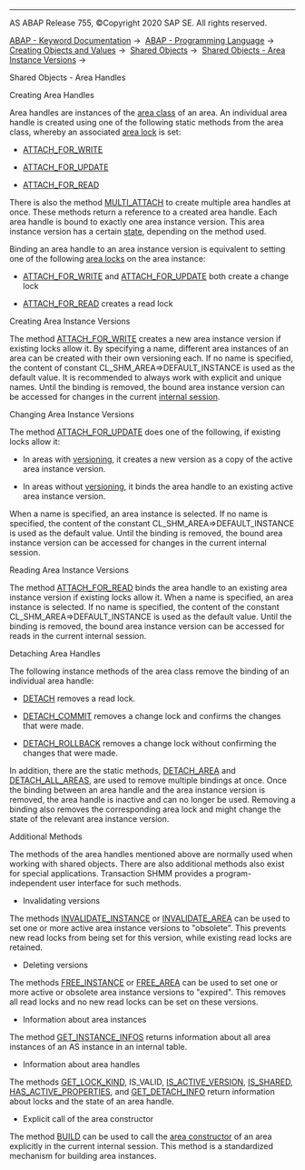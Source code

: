   

* * *

AS ABAP Release 755, ©Copyright 2020 SAP SE. All rights reserved.

[ABAP - Keyword Documentation](javascript:call_link\('abenabap.htm'\)) →  [ABAP - Programming Language](javascript:call_link\('abenabap_reference.htm'\)) →  [Creating Objects and Values](javascript:call_link\('abencreate_objects.htm'\)) →  [Shared Objects](javascript:call_link\('abenabap_shared_objects.htm'\)) →  [Shared Objects - Area Instance Versions](javascript:call_link\('abenshm_area_instance_access.htm'\)) → 

Shared Objects - Area Handles

Creating Area Handles

Area handles are instances of the [area class](javascript:call_link\('abenarea_class_glosry.htm'\) "Glossary Entry") of an area. An individual area handle is created using one of the following static methods from the area class, whereby an associated [area lock](javascript:call_link\('abenshm_area_instance_locks.htm'\)) is set:

-   [ATTACH\_FOR\_WRITE](javascript:call_link\('abenshm_area_class.htm'\))

-   [ATTACH\_FOR\_UPDATE](javascript:call_link\('abenshm_area_class.htm'\))

-   [ATTACH\_FOR\_READ](javascript:call_link\('abenshm_area_class.htm'\))

There is also the method [MULTI\_ATTACH](javascript:call_link\('abenshm_cl_shm_area.htm'\)) to create multiple area handles at once. These methods return a reference to a created area handle. Each area handle is bound to exactly one area instance version. This area instance version has a certain [state](javascript:call_link\('abenshm_area_instance_state.htm'\)), depending on the method used.

Binding an area handle to an area instance version is equivalent to setting one of the following [area locks](javascript:call_link\('abenshm_area_instance_locks.htm'\)) on the area instance:

-   [ATTACH\_FOR\_WRITE](javascript:call_link\('abenshm_area_class.htm'\)) and [ATTACH\_FOR\_UPDATE](javascript:call_link\('abenshm_area_class.htm'\)) both create a change lock

-   [ATTACH\_FOR\_READ](javascript:call_link\('abenshm_area_class.htm'\)) creates a read lock

Creating Area Instance Versions

The method [ATTACH\_FOR\_WRITE](javascript:call_link\('abenshm_area_class.htm'\)) creates a new area instance version if existing locks allow it. By specifying a name, different area instances of an area can be created with their own versioning each. If no name is specified, the content of constant CL\_SHM\_AREA=>DEFAULT\_INSTANCE is used as the default value. It is recommended to always work with explicit and unique names. Until the binding is removed, the bound area instance version can be accessed for changes in the current [internal session](javascript:call_link\('abeninternal_session_glosry.htm'\) "Glossary Entry").

Changing Area Instance Versions

The method [ATTACH\_FOR\_UPDATE](javascript:call_link\('abenshm_area_class.htm'\)) does one of the following, if existing locks allow it:

-   In areas with [versioning](javascript:call_link\('abenshm_area_fixed_properties.htm'\)), it creates a new version as a copy of the active area instance version.

-   In areas without [versioning](javascript:call_link\('abenshm_area_fixed_properties.htm'\)), it binds the area handle to an existing active area instance version.

When a name is specified, an area instance is selected. If no name is specified, the content of the constant CL\_SHM\_AREA=>DEFAULT\_INSTANCE is used as the default value. Until the binding is removed, the bound area instance version can be accessed for changes in the current internal session.

Reading Area Instance Versions

The method [ATTACH\_FOR\_READ](javascript:call_link\('abenshm_area_class.htm'\)) binds the area handle to an existing area instance version if existing locks allow it. When a name is specified, an area instance is selected. If no name is specified, the content of the constant CL\_SHM\_AREA=>DEFAULT\_INSTANCE is used as the default value. Until the binding is removed, the bound area instance version can be accessed for reads in the current internal session.

Detaching Area Handles

The following instance methods of the area class remove the binding of an individual area handle:

-   [DETACH](javascript:call_link\('abenshm_cl_shm_area.htm'\)) removes a read lock.

-   [DETACH\_COMMIT](javascript:call_link\('abenshm_cl_shm_area.htm'\)) removes a change lock and confirms the changes that were made.

-   [DETACH\_ROLLBACK](javascript:call_link\('abenshm_cl_shm_area.htm'\)) removes a change lock without confirming the changes that were made.

In addition, there are the static methods, [DETACH\_AREA](javascript:call_link\('abenshm_area_class.htm'\)) and [DETACH\_ALL\_AREAS](javascript:call_link\('abenshm_cl_shm_area.htm'\)), are used to remove multiple bindings at once. Once the binding between an area handle and the area instance version is removed, the area handle is inactive and can no longer be used. Removing a binding also removes the corresponding area lock and might change the state of the relevant area instance version.

Additional Methods

The methods of the area handles mentioned above are normally used when working with shared objects. There are also additional methods also exist for special applications. Transaction SHMM provides a program-independent user interface for such methods.

-   Invalidating versions

The methods [INVALIDATE\_INSTANCE](javascript:call_link\('abenshm_area_class.htm'\)) or [INVALIDATE\_AREA](javascript:call_link\('abenshm_area_class.htm'\)) can be used to set one or more active area instance versions to "obsolete". This prevents new read locks from being set for this version, while existing read locks are retained.

-   Deleting versions

The methods [FREE\_INSTANCE](javascript:call_link\('abenshm_area_class.htm'\)) or [FREE\_AREA](javascript:call_link\('abenshm_area_class.htm'\)) can be used to set one or more active or obsolete area instance versions to "expired". This removes all read locks and no new read locks can be set on these versions.

-   Information about area instances

The method [GET\_INSTANCE\_INFOS](javascript:call_link\('abenshm_area_class.htm'\)) returns information about all area instances of an AS instance in an internal table.

-   Information about area handles

The methods [GET\_LOCK\_KIND](javascript:call_link\('abenshm_cl_shm_area.htm'\)), IS\_VALID, [IS\_ACTIVE\_VERSION](javascript:call_link\('abenshm_cl_abap_memory_area.htm'\)), [IS\_SHARED](javascript:call_link\('abenshm_cl_abap_memory_area.htm'\)), [HAS\_ACTIVE\_PROPERTIES](javascript:call_link\('abenshm_cl_abap_memory_area.htm'\)), and [GET\_DETACH\_INFO](javascript:call_link\('abenshm_cl_abap_memory_area.htm'\)) return information about locks and the state of an area handle.

-   Explicit call of the area constructor

The method [BUILD](javascript:call_link\('abenshm_area_class.htm'\)) can be used to call the [area constructor](javascript:call_link\('abenshm_area_constructor_class.htm'\)) of an area explicitly in the current internal session. This method is a standardized mechanism for building area instances.